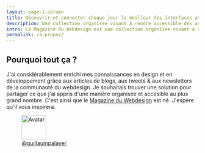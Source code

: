 ```yaml
---
layout: page-1-column
title: Découvrir et connecter chaque jour le meilleur des interfaces avec une communauté de passionnés.
description: Une collection organisée visant à rendre accessible des articles, des inspirations, des outils & des ressources utiles pour une communauté de 10 000+ passionnés s’efforçant de designer et de développer des produits & services web enrichissant la vie de milliards de personnes.
intro: Le Magazine du Webdesign est une collection organisée visant à rendre accessible des articles, des inspirations, des outils &amp; des ressources utiles à une communauté de 10 000+ designers et développeurs.
permalink: /a-propos/
---
```


<h2 class="text-center">Pourquoi tout ça ?</h2>
<p class="text-center">J'ai considérablement enrichi mes connaissances en design et en développement grâce aux articles de blogs, aux tweets &amp; aux newsletters de la communauté du webdesign. Je souhaitais trouver une solution pour partager ce que j'ai appris d'une manière organisée et accesible au plus grand nombre. C'est ainsi que le <a href="http://magazineduwebdesign.com" title="Twitter @guillaumpalayer" target="_blank">Magazine du Webdesign</a> est né. J'espère qu'il vous inspirera.</p>

<figure class="text-center">
  <img class="rounded-img-d64 mod-avatar" src="{{ site.author.avatar | prepend:'https://s3-eu-west-1.amazonaws.com/mdw-img/large/' }}" alt="Avatar" width="64" height="64">
  <figcaption><a href="https://twitter.com/guillaumpalayer" title="Twitter @guillaumpalayer" target="_blank">@guillaumpalayer</a></figcaption>
</figure>